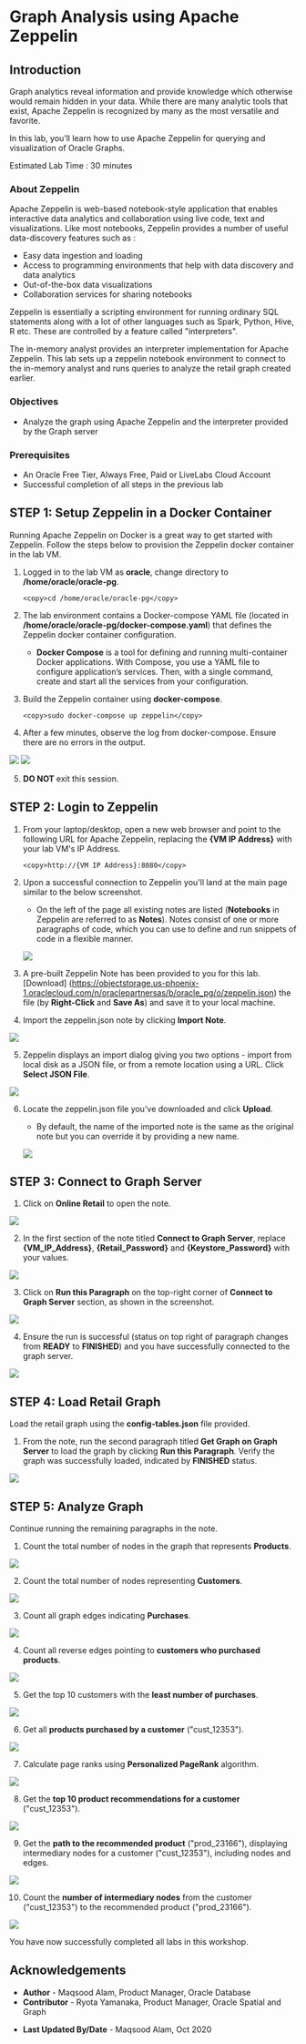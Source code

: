 # Graph Analysis using Apache Zeppelin

## Introduction

Graph analytics reveal information and provide knowledge which otherwise would remain hidden in your data. While there are many analytic tools that exist, Apache Zeppelin is recognized by many as the most versatile and favorite.

In this lab, you’ll learn how to use Apache Zeppelin for querying and visualization of Oracle Graphs.

Estimated Lab Time : 30 minutes

### About Zeppelin

Apache Zeppelin is web-based notebook-style application that enables interactive data analytics and collaboration using live code, text and visualizations. Like most notebooks, Zeppelin provides a number of useful data-discovery features such as :

- Easy data ingestion and loading
- Access to programming environments that help with data discovery and data analytics
- Out-of-the-box data visualizations
- Collaboration services for sharing notebooks

Zeppelin is essentially a scripting environment for running ordinary SQL statements along with a lot of other languages such as Spark, Python, Hive, R etc. These are controlled by a feature called "interpreters".

The in-memory analyst provides an interpreter implementation for Apache Zeppelin. This lab sets up a zeppelin notebook environment to connect to the in-memory analyst and runs queries to analyze the retail graph created earlier.

### Objectives

- Analyze the graph using Apache Zeppelin and the interpreter provided by the Graph server

### Prerequisites

- An Oracle Free Tier, Always Free, Paid or LiveLabs Cloud Account
- Successful completion of all steps in the previous lab

## **STEP 1**: Setup Zeppelin in a Docker Container

Running Apache Zeppelin on Docker is a great way to get started with Zeppelin. Follow the steps below to provision the Zeppelin docker container in the lab VM.

1. Logged in to the lab VM as **oracle**, change directory to **/home/oracle/oracle-pg**.

    ```
    <copy>cd /home/oracle/oracle-pg</copy>
    ```

2. The lab environment contains a Docker-compose YAML file (located in **/home/oracle/oracle-pg/docker-compose.yaml**) that defines the Zeppelin docker container configuration.

    - **Docker Compose** is a tool for defining and running multi-container Docker applications. With Compose, you use a YAML file to configure application’s services. Then, with a single command, create and start all the services from your configuration.

3. Build the Zeppelin container using **docker-compose**.

    ```
    <copy>sudo docker-compose up zeppelin</copy>
    ```

4. After a few minutes, observe the log from docker-compose. Ensure there are no errors in the output.

  ![](./images/docker-compose-01.png)
  ![](./images/docker-compose-02.png)

5. **DO NOT** exit this session.

## **STEP 2**: Login to Zeppelin

1. From your laptop/desktop, open a new web browser and point to the following URL for Apache Zeppelin, replacing the **{VM IP Address}** with your lab VM's IP Address.

    ```
    <copy>http://{VM IP Address}:8080</copy>
    ```

2. Upon a successful connection to Zeppelin you'll land at the main page similar to the below screenshot.

    - On the left of the page all existing notes are listed (**Notebooks** in Zeppelin are referred to as **Notes**). Notes consist of one or more paragraphs of code, which you can use to define and run snippets of code in a flexible manner.

    ![](./images/zeppelin-homepage.png)

3. A pre-built Zeppelin Note has been provided to you for this lab. [Download] (https://objectstorage.us-phoenix-1.oraclecloud.com/n/oraclepartnersas/b/oracle_pg/o/zeppelin.json) the file (by **Right-Click** and **Save As**) and save it to your local machine.

4. Import the zeppelin.json note by clicking **Import Note**.

  ![](./images/import-note.png)

5. Zeppelin displays an import dialog giving you two options - import from local disk as a JSON file, or from a remote location using a URL. Click **Select JSON File**.

  ![](./images/select-json.png)

6. Locate the zeppelin.json file you've downloaded and click **Upload**.

    - By default, the name of the imported note is the same as the original note but you can override it by providing a new name.

    ![](./images/online-retail-note-imported.png)

## **STEP 3**: Connect to Graph Server

1. Click on **Online Retail** to open the note.

  ![](./images/online-retail-note-imported.png)

2. In the first section of the note titled **Connect to Graph Server**, replace **{VM\_IP\_Address}**, **{Retail\_Password}** and **{Keystore\_Password}** with your values.

  ![](./images/connect-graph-server.png)

3. Click on **Run this Paragraph** on the top-right corner of **Connect to Graph Server** section, as shown in the screenshot.

  ![](./images/run-this-paragraph.png)

4. Ensure the run is successful (status on top right of paragraph changes from **READY** to **FINISHED**) and you have successfully connected to the graph server.

  ![](./images/connect-to-graph-success.png)

## **STEP 4**: Load Retail Graph

Load the retail graph using the **config-tables.json** file provided.

1. From the note, run the second paragraph titled **Get Graph on Graph Server** to load the graph by clicking **Run this Paragraph**. Verify the graph was successfully loaded, indicated by **FINISHED** status.

  ![](./images/1-load-graph.png)

## **STEP 5**: Analyze Graph

Continue running the remaining paragraphs in the note.

1. Count the total number of nodes in the graph that represents **Products**.

  ![](./images/2-no-of-product-nodes.png)

2. Count the total number of nodes representing **Customers**.

  ![](./images/3-no-of-customer-nodes.png)

3. Count all graph edges indicating **Purchases**.

  ![](./images/4-number-of-purchase-edges.png)

4. Count all reverse edges pointing to **customers who purchased products**.

  ![](./images/5-no-of-reverse-edges.png)

5. Get the top 10 customers with the **least number of purchases**.

  ![](./images/6-customers-with-few-purchases.png)

6. Get all **products purchased by a customer** ("cust\_12353").

  ![](./images/7-products-purchased-by-this-customer.png)

7. Calculate page ranks using **Personalized PageRank** algorithm.

  ![](./images/8-run-ppr.png)

8. Get the **top 10 product recommendations for a customer** ("cust\_12353").

  ![](./images/9-get-top-10-recommendations.png)

9. Get the **path to the recommended product** ("prod\_23166"), displaying intermediary nodes for a customer ("cust_12353"), including nodes and edges.

  ![](./images/10-path-to-recommended.png)

10. Count the **number of intermediary nodes** from the customer ("cust\_12353") to the recommended product ("prod\_23166").

  ![](./images/11-intermediate-nodes.png)

You have now successfully completed all labs in this workshop.

## Acknowledgements

- **Author** - Maqsood Alam, Product Manager, Oracle Database
- **Contributor** - Ryota Yamanaka, Product Manager, Oracle Spatial and Graph
* **Last Updated By/Date** - Maqsood Alam, Oct 2020

